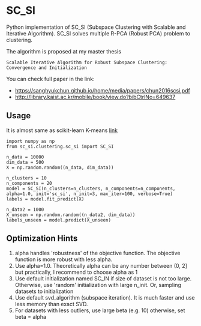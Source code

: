 # SC_SI

Python implementation of SC_SI (Subspace Clustering with Scalable and Iterative Algorithm).
SC_SI solves multiple R-PCA (Robust PCA) problem to clustering.

The algorithm is proposed at my master thesis

`Scalable Iterative Algorithm for Robust Subspace Clustering: Convergence and Initialization`

You can check full paper in the link:
- https://sanghyukchun.github.io/home/media/papers/chun2016scsi.pdf
- http://library.kaist.ac.kr/mobile/book/view.do?bibCtrlNo=649637

## Usage

It is almost same as scikit-learn K-means [link](http://scikit-learn.org/stable/modules/generated/sklearn.cluster.KMeans.html)
```
import numpy as np
from sc_si.clustering.sc_si import SC_SI

n_data = 10000
dim_data = 500
X = np.random.random((n_data, dim_data))

n_clusters = 10
n_components = 20
model = SC_SI(n_clusters=n_clusters, n_components=n_components, alpha=1.0, init='sc_si', n_init=3, max_iter=100, verbose=True)
labels = model.fit_predict(X)

n_data2 = 1000
X_unseen = np.random.random((n_data2, dim_data))
labels_unseen = model.predict(X_unseen)
```

## Optimization Hints

1. alpha handles 'robustness' of the objective function. The objective function is more robust with less alpha.
2. Use alpha=1.0. Theoretically alpha can be any number between (0, 2] but practically, I recommend to choose alpha as 1
3. Use default initialization named SC_IN if size of dataset is not too large. Otherwise, use 'random' initialization with large n_init. Or, sampling datasets to initialization
4. Use default svd_algorithm (subspace iteration). It is much faster and use less memory than exact SVD.
5. For datasets with less outliers, use large beta (e.g. 10) otherwise, set beta = alpha
